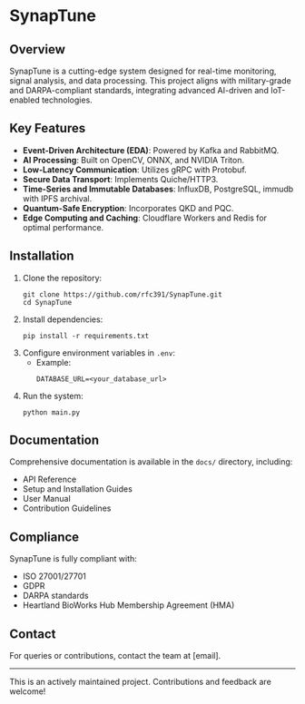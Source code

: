
# SynapTune

## Overview

SynapTune is a cutting-edge system designed for real-time monitoring, signal analysis, and data processing. This project aligns with military-grade and DARPA-compliant standards, integrating advanced AI-driven and IoT-enabled technologies.

## Key Features

- **Event-Driven Architecture (EDA)**: Powered by Kafka and RabbitMQ.
- **AI Processing**: Built on OpenCV, ONNX, and NVIDIA Triton.
- **Low-Latency Communication**: Utilizes gRPC with Protobuf.
- **Secure Data Transport**: Implements Quiche/HTTP3.
- **Time-Series and Immutable Databases**: InfluxDB, PostgreSQL, immudb with IPFS archival.
- **Quantum-Safe Encryption**: Incorporates QKD and PQC.
- **Edge Computing and Caching**: Cloudflare Workers and Redis for optimal performance.

## Installation

1. Clone the repository:
    ```
    git clone https://github.com/rfc391/SynapTune.git
    cd SynapTune
    ```
2. Install dependencies:
    ```
    pip install -r requirements.txt
    ```
3. Configure environment variables in `.env`:
    - Example:
      ```
      DATABASE_URL=<your_database_url>
      ```
4. Run the system:
    ```
    python main.py
    ```

## Documentation

Comprehensive documentation is available in the `docs/` directory, including:
- API Reference
- Setup and Installation Guides
- User Manual
- Contribution Guidelines

## Compliance

SynapTune is fully compliant with:
- ISO 27001/27701
- GDPR
- DARPA standards
- Heartland BioWorks Hub Membership Agreement (HMA)

## Contact

For queries or contributions, contact the team at [email].

---

This is an actively maintained project. Contributions and feedback are welcome!
